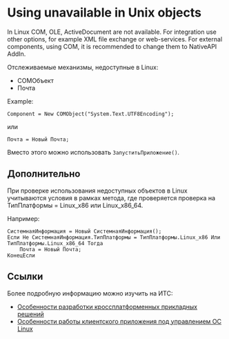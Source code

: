 # Using unavailable in Unix objects

In Linux COM, OLE, ActiveDocument are not available. For integration use other options, for example XML file exchange or web-services.
For external components, using COM, it is recommended to change them to NativeAPI AddIn.

Отслеживаемые механизмы, недоступные в Linux:

- COMОбъект
- Почта

Example:

```bsl
Component = New COMObject("System.Text.UTF8Encoding");
```

или

```bsl
Почта = Новый Почта;
```

Вместо этого можно использовать `ЗапуститьПриложение()`.

## Дополнительно

При проверке использования недоступных объектов в Linux учитываются условия в рамках метода, где проверяется
проверка на ТипПлатформы = Linux_x86 или Linux_x86_64.

Например:

```bsl
СистемнаяИнформация = Новый СистемнаяИнформация();
Если Не СистемнаяИнформация.ТипПлатформы = ТипПлатформы.Linux_x86 Или ТипПлатформы.Linux_x86_64 Тогда
	Почта = Новый Почта;
КонецЕсли
```

## Ссылки

Более подробную информацию можно изучить на ИТС:

- [Особенности разработки кроссплатформенных прикладных решений](https://its.1c.ru/db/v8314doc#bookmark:dev:TI000001208)
- [Особенности работы клиентского приложения под управлением ОС Linux](https://its.1c.ru/db/v8314doc#bookmark:dev:TI000001283)
